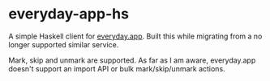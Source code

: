 # everyday-app-hs

A simple Haskell client for [everyday.app](https://everyday.app/). Built this while migrating from a no longer supported similar service.

Mark, skip and unmark are supported. As far as I am aware, everyday.app doesn't support an import API or bulk mark/skip/unmark actions.